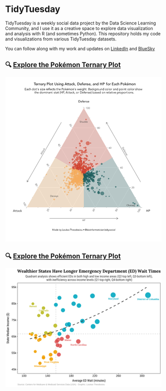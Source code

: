 # TidyTuesday
TidyTuesday is a weekly social data project by the Data Science Learning Community, and I use it as a creative space to explore data visualization and analysis with R (and sometimes Python). This repository holds my code and visualizations from various TidyTuesday datasets.

You can follow along with my work and updates on [LinkedIn](https://www.linkedin.com/in/loukas-theodosiou-phd-a690ab91/) and [BlueSky](https://bsky.app/profile/bioinformatician.bsky.social)

## 🔍 [Explore the Pokémon Ternary Plot](2025/20250401_pokemon)
<a href="2025/20250401_pokemon">
  <img src="2025/20250401_pokemon/ggtern_pokemon.png" alt="Pokemon ternary plot" width="600"/>
</a>

## 🔍 [Explore the Pokémon Ternary Plot](2025/20250401_pokemon)
<a href="2025/20250407_Medical">
  <img src="2025/20250407_Medical/ED_waits_by_income_nice_size.png" alt="Pokemon ternary plot" width="600"/>
</a>
